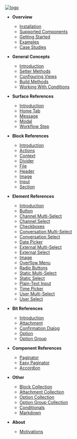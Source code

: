 [![logo](https://raw.githubusercontent.com/raycharius/slack-block-builder/master/docs/resources/images/logo-horizontal-small.png)](/  "Block Builder – Maintainable JavaScript Code for Slack Block Kit")

* **Overview**
  * [Installation](installation.md "Block Builder – Installation – Maintainable JavaScript Code for Slack Block Kit")
  * [Supported Components](support.md "Block Builder – Supported Components – Maintainable JavaScript Code for Slack Block Kit")
  * [Getting Started](getting-started.md "Block Builder – Getting Started – Maintainable JavaScript Code for Slack Block Kit")
  * [Examples](examples.md "Block Builder – Getting Started – Maintainable JavaScript Code for Slack Block Kit")
  * [Case Studies](case-studies.md "Block Builder – Case Studies – Maintainable JavaScript Code for Slack Block Kit")
  
* **General Concepts**
  * [Introduction](introduction.md "Block Builder – General Concepts – Introduction – Maintainable JavaScript Code for Slack Block Kit")
  * [Setter Methods](setter-methods.md "Block Builder – Setter Methods – Maintainable JavaScript Code for Slack Block Kit")
  * [Configuring Views](configuring-views.md "Block Builder – Configuring Views – Maintainable JavaScript Code for Slack Block Kit") 
  * [Build Methods](build-methods.md "Block Builder – Build Methods – Maintainable JavaScript Code for Slack Block Kit")
  * [Working With Conditions](working-with-conditions.md "Block Builder – Working With Conditions – Maintainable JavaScript Code for Slack Block Kit")
  
  
* **Surface References**
  * [Introduction](surfaces/introduction.md "Block Builder – Surfaces – Introduction – Maintainable JavaScript Code for Slack Block Kit")
  * [Home Tab](surfaces/home-tab.md "Block Builder – Home Tab – Maintainable JavaScript Code for Slack Block Kit")
  * [Message](surfaces/message.md "Block Builder – Message")
  * [Modal](surfaces/modal.md "Block Builder – Modal – Maintainable JavaScript Code for Slack Block Kit")
  * [Workflow Step](surfaces/workflow-step.md "Block Builder – Workflow Steps – Maintainable JavaScript Code for Slack Block Kit")

* **Block References**
  * [Introduction](blocks/introduction.md "Block Builder – Blocks – Introduction – Maintainable JavaScript Code for Slack Block Kit")
  * [Actions](blocks/actions.md "Block Builder – Actions – Maintainable JavaScript Code for Slack Block Kit")
  * [Context](blocks/context.md "Block Builder – Context – Maintainable JavaScript Code for Slack Block Kit")
  * [Divider](blocks/divider.md "Block Builder – Divider – Maintainable JavaScript Code for Slack Block Kit")
  * [File](blocks/file.md "Block Builder – File – Maintainable JavaScript Code for Slack Block Kit")
  * [Header](blocks/header.md "Block Builder – Header – Maintainable JavaScript Code for Slack Block Kit")
  * [Image](blocks/image.md "Block Builder – Image – Maintainable JavaScript Code for Slack Block Kit")
  * [Input](blocks/input.md "Block Builder – Input – Maintainable JavaScript Code for Slack Block Kit")
  * [Section](blocks/section.md "Block Builder – Section – Maintainable JavaScript Code for Slack Block Kit")
 

* **Element References**
  * [Introduction](elements/introduction.md "Block Builder – Elements – Introduction – Maintainable JavaScript Code for Slack Block Kit")
  * [Button](elements/button.md "Block Builder – Button – Maintainable JavaScript Code for Slack Block Kit")
  * [Channel Multi-Select](elements/channel-multi-select.md "Block Builder – Channel Multi-Select – Maintainable JavaScript Code for Slack Block Kit")
  * [Channel Select](elements/channel-select.md "Block Builder – Channel Select – Maintainable JavaScript Code for Slack Block Kit")
  * [Checkboxes](elements/checkboxes.md "Block Builder – Checkboxes – Maintainable JavaScript Code for Slack Block Kit")
  * [Conversation Multi-Select](elements/conversation-multi-select.md "Block Builder – Conversation Multi-Select – Maintainable JavaScript Code for Slack Block Kit")
  * [Conversation Select](elements/conversation-select.md "Block Builder – Conversation Select – Maintainable JavaScript Code for Slack Block Kit")
  * [Date Picker](elements/datepicker.md "Block Builder – Date Picker – Maintainable JavaScript Code for Slack Block Kit")
  * [External Multi-Select](elements/external-multi-select.md "Block Builder – External Multi-Select – Maintainable JavaScript Code for Slack Block Kit")
  * [External Select](elements/external-select.md "Block Builder – External Select – Maintainable JavaScript Code for Slack Block Kit")
  * [Image](elements/img.md "Block Builder – Image – Maintainable JavaScript Code for Slack Block Kit")
  * [Overflow Menu](elements/overflow-menu.md "Block Builder – Overflow Menu – Maintainable JavaScript Code for Slack Block Kit")
  * [Radio Buttons](elements/radio-buttons.md "Block Builder – Radio Buttons – Maintainable JavaScript Code for Slack Block Kit")
  * [Static Multi-Select](elements/static-multi-select.md "Block Builder – Static Multi-Select – Maintainable JavaScript Code for Slack Block Kit")
  * [Static Select](elements/static-select.md "Block Builder – Static Select – Maintainable JavaScript Code for Slack Block Kit")
  * [Plain-Text Input](elements/text-input.md "Block Builder – Plain-Text Input – Maintainable JavaScript Code for Slack Block Kit")
  * [Time Picker](elements/timepicker.md "Block Builder – Time Picker – Maintainable JavaScript Code for Slack Block Kit")
  * [User Multi-Select](elements/user-multi-select.md "Block Builder – User Multi-Select – Maintainable JavaScript Code for Slack Block Kit")
  * [User Select](elements/user-select.md "Block Builder – User Select – Maintainable JavaScript Code for Slack Block Kit")
  
* **Bit References**
  * [Introduction](bits/introduction.md "Block Builder – Bits – Introduction – Maintainable JavaScript Code for Slack Block Kit")
  * [Attachment](bits/attachment.md "Block Builder – Attachment – Maintainable JavaScript Code for Slack Block Kit")
  * [Confirmation Dialog](bits/confirmation-dialog.md "Block Builder – Confirmation Dialog – Maintainable JavaScript Code for Slack Block Kit")
  * [Option](bits/option.md "Block Builder – Option – Maintainable JavaScript Code for Slack Block Kit")
  * [Option Group](bits/option-group.md "Block Builder – Option Group – Maintainable JavaScript Code for Slack Block Kit")

* **Component References**
  * [Paginator](components/paginator.md "Block Builder – Paginator – Maintainable JavaScript Code for Slack Block Kit")
  * [Easy Paginator](components/easy-paginator.md "Block Builder – Easy Paginator – Maintainable JavaScript Code for Slack Block Kit")
  * [Accordion](components/accordion.md "Block Builder – Accordion – Maintainable JavaScript Code for Slack Block Kit")
  
* **Other**
  * [Block Collection](other/block-collection.md "Block Builder – Block Collection – Maintainable JavaScript Code for Slack Block Kit")
  * [Attachment Collection](other/attachment-collection.md "Block Builder – Attachment Collection – Maintainable JavaScript Code for Slack Block Kit")
  * [Option Collection](other/option-collection.md "Block Builder – Option Collection – Maintainable JavaScript Code for Slack Block Kit")
  * [Option Group Collection](other/option-group-collection.md "Block Builder – Option Group Collection – Maintainable JavaScript Code for Slack Block Kit")
  * [Conditionals](other/conditionals.md "Block Builder – Conditionals – Maintainable JavaScript Code for Slack Block Kit")
  * [Markdown](other/markdown.md "Block Builder – Markdown – Maintainable JavaScript Code for Slack Block Kit")   

* **About**
  * [Motivations](motivations.md "Block Builder – Motivations – Maintainable JavaScript Code for Slack Block Kit")
